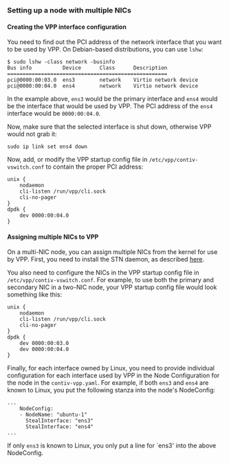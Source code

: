 ### Setting up a node with multiple NICs

#### Creating the VPP interface configuration
You need to find out the PCI address of the network interface that you want
to be used by VPP. On Debian-based distributions, you can use `lshw`:

```
$ sudo lshw -class network -businfo
Bus info          Device      Class      Description
====================================================
pci@0000:00:03.0  ens3        network    Virtio network device
pci@0000:00:04.0  ens4        network    Virtio network device
```

In the example above, `ens3` would be the primary interface and `ens4` would
be the interface that would be used by VPP. The PCI address of the `ens4`
interface would be `0000:00:04.0`.

Now, make sure that the selected interface is shut down, otherwise VPP
would not grab it:
```
sudo ip link set ens4 down
```

Now, add, or modify the VPP startup config file in `/etc/vpp/contiv-vswitch.conf`
to contain the proper PCI address:
```
unix {
    nodaemon
    cli-listen /run/vpp/cli.sock
    cli-no-pager
}
dpdk {
    dev 0000:00:04.0
}
```

#### Assigning multiple NICs to VPP
On a multi-NIC node, you can assign multiple NICs from the kernel
for use by VPP. First, you need to install the STN daemon, as described 
[here][1]. 

You also need to configure the NICs in the VPP startup config file
in `/etc/vpp/contiv-vswitch.conf`. For example, to use both the primary and
secondary NIC in a two-NIC node, your VPP startup config file would look
something like this:

```
unix {
    nodaemon
    cli-listen /run/vpp/cli.sock
    cli-no-pager
}
dpdk {
    dev 0000:00:03.0
    dev 0000:00:04.0
}
```

Finally, for each interface owned by Linux, you need to provide individual
configuration for each interface used by VPP in the Node Configuration for the
node in the `contiv-vpp.yaml`. For example, if both `ens3` and `ens4` are
known to Linux, you put the following stanza into the node's NodeConfig:
```
...
    NodeConfig:
    - NodeName: "ubuntu-1"
      StealInterface: "ens3"
      StealInterface: "ens4"
...
``` 

If only `ens3` is known to Linux, you only put a line for `ens3' into the 
above NodeConfig.

[1]: SINGLE_NIC_SETUP.md
